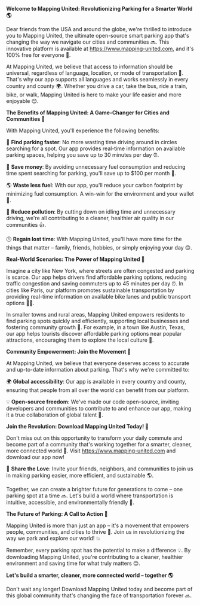 **Welcome to Mapping United: Revolutionizing Parking for a Smarter World 🌎**

Dear friends from the USA and around the globe, we're thrilled to introduce you to Mapping United, the ultimate open-source smart parking app that's changing the way we navigate our cities and communities 🔜. This innovative platform is available at https://www.mapping-united.com, and it's 100% free for everyone 🙌.

At Mapping United, we believe that access to information should be universal, regardless of language, location, or mode of transportation 🤝. That's why our app supports all languages and works seamlessly in every country and county 🌍. Whether you drive a car, take the bus, ride a train, bike, or walk, Mapping United is here to make your life easier and more enjoyable 😊.

**The Benefits of Mapping United: A Game-Changer for Cities and Communities 🚀**

With Mapping United, you'll experience the following benefits:

🔴 **Find parking faster**: No more wasting time driving around in circles searching for a spot. Our app provides real-time information on available parking spaces, helping you save up to 30 minutes per day ⏰.

💸 **Save money**: By avoiding unnecessary fuel consumption and reducing time spent searching for parking, you'll save up to $100 per month 💸.

🌎 **Waste less fuel**: With our app, you'll reduce your carbon footprint by minimizing fuel consumption. A win-win for the environment and your wallet 🌟.

💚 **Reduce pollution**: By cutting down on idling time and unnecessary driving, we're all contributing to a cleaner, healthier air quality in our communities 👍.

🕒 **Regain lost time**: With Mapping United, you'll have more time for the things that matter – family, friends, hobbies, or simply enjoying your day 😊.

**Real-World Scenarios: The Power of Mapping United 🌟**

Imagine a city like New York, where streets are often congested and parking is scarce. Our app helps drivers find affordable parking options, reducing traffic congestion and saving commuters up to 45 minutes per day ⏰. In cities like Paris, our platform promotes sustainable transportation by providing real-time information on available bike lanes and public transport options 🚴‍♀️.

In smaller towns and rural areas, Mapping United empowers residents to find parking spots quickly and efficiently, supporting local businesses and fostering community growth 🌼. For example, in a town like Austin, Texas, our app helps tourists discover affordable parking options near popular attractions, encouraging them to explore the local culture 🎉.

**Community Empowerment: Join the Movement 🤝**

At Mapping United, we believe that everyone deserves access to accurate and up-to-date information about parking. That's why we're committed to:

🌍 **Global accessibility**: Our app is available in every country and county, ensuring that people from all over the world can benefit from our platform.

💡 **Open-source freedom**: We've made our code open-source, inviting developers and communities to contribute to and enhance our app, making it a true collaboration of global talent 🌈.

**Join the Revolution: Download Mapping United Today! 📲**

Don't miss out on this opportunity to transform your daily commute and become part of a community that's working together for a smarter, cleaner, more connected world 💚. Visit https://www.mapping-united.com and download our app now!

🤝 **Share the Love**: Invite your friends, neighbors, and communities to join us in making parking easier, more efficient, and sustainable 🌎.

Together, we can create a brighter future for generations to come – one parking spot at a time 🔜. Let's build a world where transportation is intuitive, accessible, and environmentally friendly 🌟.

**The Future of Parking: A Call to Action 💪**

 Mapping United is more than just an app – it's a movement that empowers people, communities, and cities to thrive 🌈. Join us in revolutionizing the way we park and explore our world! 💥

Remember, every parking spot has the potential to make a difference 💡. By downloading Mapping United, you're contributing to a cleaner, healthier environment and saving time for what truly matters 😊.

**Let's build a smarter, cleaner, more connected world – together 🌎**

Don't wait any longer! Download Mapping United today and become part of this global community that's changing the face of transportation forever 🔜.